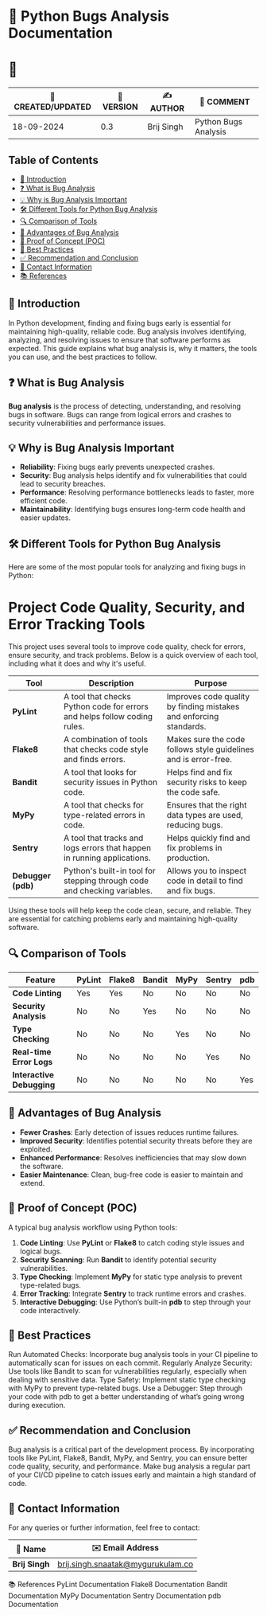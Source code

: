 
# 🐍 Python Bugs Analysis Documentation

# 🚀
| 📅 CREATED/UPDATED | 📌 VERSION | ✍️ AUTHOR    | 📝 COMMENT                     |
|--------------------|------------|--------------|--------------------------------|
| 18-09-2024         | 0.3        | Brij Singh   | Python Bugs Analysis         |

## Table of Contents
- [📘 Introduction](#-introduction)
- [❓ What is Bug Analysis](#-what-is-bug-analysis)
- [💡 Why is Bug Analysis Important](#-why-is-bug-analysis-important)
- [🛠️ Different Tools for Python Bug Analysis](#-different-tools-for-python-bug-analysis)
- [🔍 Comparison of Tools](#-comparison-of-tools)
- [🌟 Advantages of Bug Analysis](#-advantages-of-bug-analysis)
- [🔧 Proof of Concept (POC)](#-proof-of-concept-poc)
- [📝 Best Practices](#-best-practices)
- [✅ Recommendation and Conclusion](#-recommendation-and-conclusion)
- [📧 Contact Information](#-contact-information)
- [📚 References](#-references)


## 📘 Introduction
In Python development, finding and fixing bugs early is essential for maintaining high-quality, reliable code. Bug analysis involves identifying, analyzing, and resolving issues to ensure that software performs as expected. This guide explains what bug analysis is, why it matters, the tools you can use, and the best practices to follow.

## ❓ What is Bug Analysis
**Bug analysis** is the process of detecting, understanding, and resolving bugs in software. Bugs can range from logical errors and crashes to security vulnerabilities and performance issues.

## 💡 Why is Bug Analysis Important
- **Reliability**: Fixing bugs early prevents unexpected crashes.
- **Security**: Bug analysis helps identify and fix vulnerabilities that could lead to security breaches.
- **Performance**: Resolving performance bottlenecks leads to faster, more efficient code.
- **Maintainability**: Identifying bugs ensures long-term code health and easier updates.

## 🛠️ Different Tools for Python Bug Analysis
Here are some of the most popular tools for analyzing and fixing bugs in Python:

# Project Code Quality, Security, and Error Tracking Tools

This project uses several tools to improve code quality, check for errors, ensure security, and track problems. Below is a quick overview of each tool, including what it does and why it's useful.

| **Tool**          | **Description**                                                             | **Purpose**                                                       |
|-------------------|-----------------------------------------------------------------------------|-------------------------------------------------------------------|
| **PyLint**        | A tool that checks Python code for errors and helps follow coding rules.   | Improves code quality by finding mistakes and enforcing standards.|
| **Flake8**        | A combination of tools that checks code style and finds errors.            | Makes sure the code follows style guidelines and is error-free.  |
| **Bandit**        | A tool that looks for security issues in Python code.                      | Helps find and fix security risks to keep the code safe.         |
| **MyPy**          | A tool that checks for type-related errors in code.                        | Ensures that the right data types are used, reducing bugs.       |
| **Sentry**        | A tool that tracks and logs errors that happen in running applications.    | Helps quickly find and fix problems in production.               |
| **Debugger (pdb)**| Python's built-in tool for stepping through code and checking variables.   | Allows you to inspect code in detail to find and fix bugs.      |

Using these tools will help keep the code clean, secure, and reliable. They are essential for catching problems early and maintaining high-quality software.


## 🔍 Comparison of Tools

| Feature               | PyLint | Flake8 | Bandit | MyPy | Sentry | pdb  |
|-----------------------|--------|--------|--------|------|--------|------|
| **Code Linting**       | Yes    | Yes    | No     | No   | No     | No   |
| **Security Analysis**  | No     | No     | Yes    | No   | No     | No   |
| **Type Checking**      | No     | No     | No     | Yes  | No     | No   |
| **Real-time Error Logs**| No    | No     | No     | No   | Yes    | No   |
| **Interactive Debugging**| No   | No     | No     | No   | No     | Yes  |

## 🌟 Advantages of Bug Analysis
- **Fewer Crashes**: Early detection of issues reduces runtime failures.
- **Improved Security**: Identifies potential security threats before they are exploited.
- **Enhanced Performance**: Resolves inefficiencies that may slow down the software.
- **Easier Maintenance**: Clean, bug-free code is easier to maintain and extend.

## 🔧 Proof of Concept (POC)
A typical bug analysis workflow using Python tools:

1. **Code Linting**: Use **PyLint** or **Flake8** to catch coding style issues and logical bugs.
2. **Security Scanning**: Run **Bandit** to identify potential security vulnerabilities.
3. **Type Checking**: Implement **MyPy** for static type analysis to prevent type-related bugs.
4. **Error Tracking**: Integrate **Sentry** to track runtime errors and crashes.
5. **Interactive Debugging**: Use Python’s built-in **pdb** to step through your code interactively.




 ## 📝  Best Practices 
Run Automated Checks: Incorporate bug analysis tools in your CI pipeline to automatically scan for issues on each commit.
Regularly Analyze Security: Use tools like Bandit to scan for vulnerabilities regularly, especially when dealing with sensitive data.
Type Safety: Implement static type checking with MyPy to prevent type-related bugs.
Use a Debugger: Step through your code with pdb to get a better understanding of what’s going wrong during execution.

## ✅ Recommendation and Conclusion
Bug analysis is a critical part of the development process. By incorporating tools like PyLint, Flake8, Bandit, MyPy, and Sentry, you can ensure better code quality, security, and performance. Make bug analysis a regular part of your CI/CD pipeline to catch issues early and maintain a high standard of code.


## 📧 Contact Information

For any queries or further information, feel free to contact:

| 📛 Name       | ✉️ Email Address                    |
|---------------|-------------------------------------|
| **Brij Singh**| brij.singh.snaatak@mygurukulam.co   

📚 References
PyLint Documentation
Flake8 Documentation
Bandit Documentation
MyPy Documentation
Sentry Documentation
pdb Documentation

